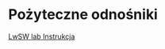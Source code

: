 # Pożyteczne odnośniki

[LwSW lab Instrukcja](https://polslpl-my.sharepoint.com/:b:/g/personal/pzawadzki_polsl_pl/EWN32faWPTRNvtmsWznA_nwBrFBWKfPvNwEFlmLFZg2TWQ?e=aBZBld)


